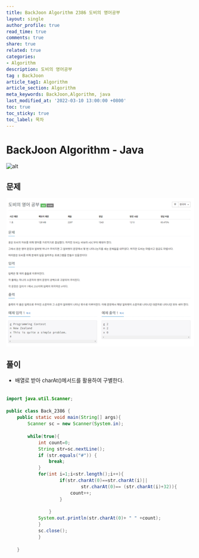```yaml
---
title: BackJoon Algorithm 2386 도비의 영어공부
layout: single
author_profile: true
read_time: true
comments: true
share: true
related: true
categories:
- Algorithm
description: 도비의 영어공부
tag : BackJoon
article_tag1: Algorithm
article_section: Algorithm
meta_keywords: BackJoon,Algorithm, java
last_modified_at: '2022-03-10 13:00:00 +0800'
toc: true
toc_sticky: true
toc_label: 목차
---
```


BackJoon Algorithm - Java
====================

![alt](https://d2gd6pc034wcta.cloudfront.net/images/logo@2x.png)

## 문제

![alt](/assets/images/post/Algorithm/2386.png)




## 풀이

* 배열로 받아 charAt()메서드를 활용하여 구별한다.

```java

import java.util.Scanner;

public class Back_2386 {
    public static void main(String[] args){
        Scanner sc = new Scanner(System.in);

        while(true){
            int count=0;
            String str=sc.nextLine();
            if (str.equals("#")) {
                break;
            }
            for(int i=1;i<str.length();i++){
                    if(str.charAt(0)==str.charAt(i)||
                            str.charAt(0)== (str.charAt(i)+32)){
                        count++;
                    }

                }
            System.out.println(str.charAt(0)+ " " +count);
            }
            sc.close();
            }

    }
```


